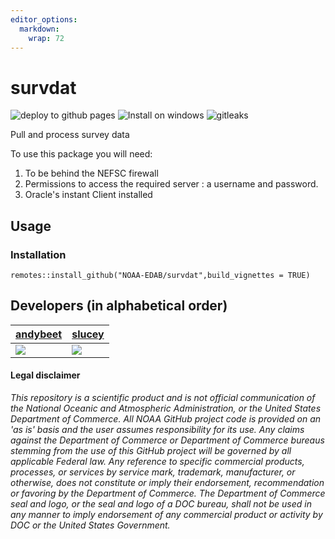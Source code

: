 ```yaml
---
editor_options: 
  markdown: 
    wrap: 72
---
```


# survdat

![deploy to github
pages](https://github.com/NOAA-EDAB/survdat/workflows/deploy%20to%20github%20pages/badge.svg)
![Install on
windows](https://github.com/NOAA-EDAB/survdat/workflows/Install%20on%20windows/badge.svg)
![gitleaks](https://github.com/NOAA-EDAB/survdat/workflows/gitleaks/badge.svg)

Pull and process survey data

To use this package you will need:

1.  To be behind the NEFSC firewall
2.  Permissions to access the required server : a username and password.
3.  Oracle's instant Client installed

## Usage

### Installation

`remotes::install_github("NOAA-EDAB/survdat",build_vignettes = TRUE)`

## Developers (in alphabetical order)

| [andybeet](https://github.com/andybeet)                                                         | [slucey](https://github.com/slucey)                                                                                                    |
|-------------------------------------------------------------------------------------------------|----------------------------------------------------------------------------------------------------------------------------------------|
| [![](https://avatars1.githubusercontent.com/u/22455149?s=100&v=4)](https://github.com/andybeet) | [![](https://avatars.githubusercontent.com/u/5578254?s=100&u=cd59cd654cab73ea583c697145bfe062222355cd&v=4)](https://github.com/slucey) |

#### Legal disclaimer

*This repository is a scientific product and is not official
communication of the National Oceanic and Atmospheric Administration, or
the United States Department of Commerce. All NOAA GitHub project code
is provided on an 'as is' basis and the user assumes responsibility for
its use. Any claims against the Department of Commerce or Department of
Commerce bureaus stemming from the use of this GitHub project will be
governed by all applicable Federal law. Any reference to specific
commercial products, processes, or services by service mark, trademark,
manufacturer, or otherwise, does not constitute or imply their
endorsement, recommendation or favoring by the Department of Commerce.
The Department of Commerce seal and logo, or the seal and logo of a DOC
bureau, shall not be used in any manner to imply endorsement of any
commercial product or activity by DOC or the United States Government.*
